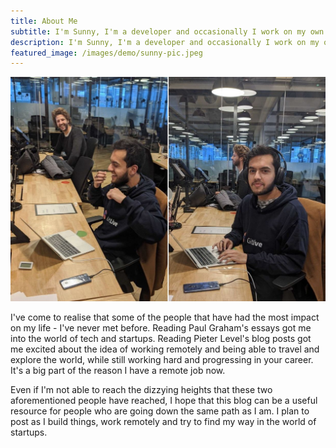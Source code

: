 ```yaml
---
title: About Me
subtitle: I'm Sunny, I'm a developer and occasionally I work on my own little projects
description: I'm Sunny, I'm a developer and occasionally I work on my own little projects
featured_image: /images/demo/sunny-pic.jpeg
---
```


![](/images/demo/sunny-pic.jpeg)

I've come to realise that some of the people that have had the most impact on my life - I've never met before. Reading Paul Graham's essays got me into the world of tech and startups. Reading Pieter Level's blog posts got me excited about the idea of working remotely and being able to travel and explore the world, while still working hard and progressing in your career. It's a big part of the reason I have a remote job now. 

Even if I'm not able to reach the dizzying heights that these two aforementioned people have reached, I hope that this blog can be a useful resource for people who are going down the same path as I am. I plan to post as I build things, work remotely and try to find my way in the world of startups. 


